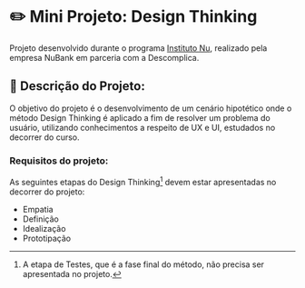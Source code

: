 # ✏️ Mini Projeto: Design Thinking

Projeto desenvolvido durante o programa [Instituto Nu](https://institutonu.com.br), realizado pela empresa NuBank em parceria com a Descomplica.

## 📑 Descrição do Projeto:

O objetivo do projeto é o desenvolvimento de um cenário hipotético onde o método Design Thinking é aplicado a fim de resolver um problema do usuário, utilizando conhecimentos a respeito de UX e UI, estudados no decorrer do curso.

### Requisitos do projeto:

As seguintes etapas do Design Thinking[^1] devem estar apresentadas no decorrer do projeto:
- Empatia
- Definição
- Idealização
- Prototipação

[^1]: A etapa de Testes, que é a fase final do método, não precisa ser apresentada no projeto.
